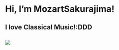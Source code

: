 #  Hi, I’m MozartSakurajima!
##  I love Classical Music!:DDD 
## ![](https://github-readme-stats.vercel.app/api?username=SakurajimaMai02&show_icons=true&theme=dracula)
<!---
SakurajimaMai02/SakurajimaMai02 is a ✨ special ✨ repository because its `README.md` (this file) appears on your GitHub profile.
You can click the Preview link to take a look at your changes
--->
